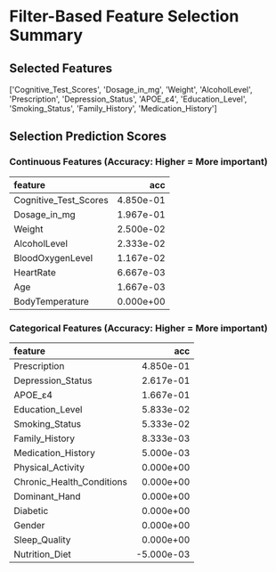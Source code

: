 # Filter-Based Feature Selection Summary


## Selected Features

['Cognitive_Test_Scores', 'Dosage_in_mg', 'Weight', 'AlcoholLevel', 'Prescription', 'Depression_Status', 'APOE_ε4', 'Education_Level', 'Smoking_Status', 'Family_History', 'Medication_History']

## Selection Prediction Scores 

### Continuous Features (Accuracy: Higher = More important)

| feature               |       acc |
|:----------------------|----------:|
| Cognitive_Test_Scores | 4.850e-01 |
| Dosage_in_mg          | 1.967e-01 |
| Weight                | 2.500e-02 |
| AlcoholLevel          | 2.333e-02 |
| BloodOxygenLevel      | 1.167e-02 |
| HeartRate             | 6.667e-03 |
| Age                   | 1.667e-03 |
| BodyTemperature       | 0.000e+00 |

### Categorical Features (Accuracy: Higher = More important)

| feature                   |        acc |
|:--------------------------|-----------:|
| Prescription              |  4.850e-01 |
| Depression_Status         |  2.617e-01 |
| APOE_ε4                   |  1.667e-01 |
| Education_Level           |  5.833e-02 |
| Smoking_Status            |  5.333e-02 |
| Family_History            |  8.333e-03 |
| Medication_History        |  5.000e-03 |
| Physical_Activity         |  0.000e+00 |
| Chronic_Health_Conditions |  0.000e+00 |
| Dominant_Hand             |  0.000e+00 |
| Diabetic                  |  0.000e+00 |
| Gender                    |  0.000e+00 |
| Sleep_Quality             |  0.000e+00 |
| Nutrition_Diet            | -5.000e-03 |